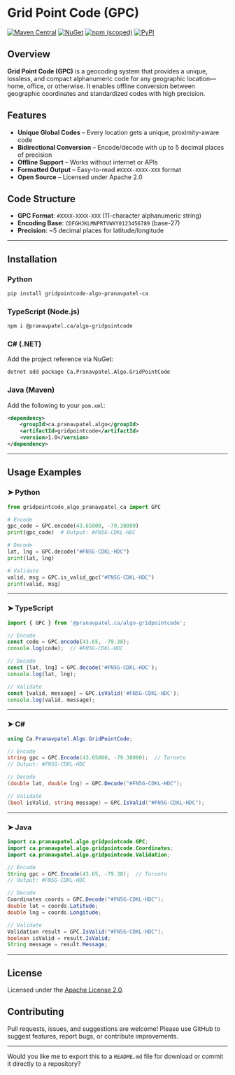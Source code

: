 # Grid Point Code (GPC)

[![Maven Central](https://img.shields.io/maven-central/v/ca.pranavpatel.algo/gridpointcode.svg?label=Maven%20Central)](https://central.sonatype.com/artifact/ca.pranavpatel.algo/gridpointcode)
[![NuGet](https://img.shields.io/nuget/v/Ca.Pranavpatel.Algo.GridPointCode?label=NuGet)](https://www.nuget.org/packages/Ca.Pranavpatel.Algo.GridPointCode)
[![npm (scoped)](https://img.shields.io/npm/v/@pranavpatel.ca/algo-gridpointcode)](https://www.npmjs.com/package/@pranavpatel.ca/algo-gridpointcode)
[![PyPI](https://img.shields.io/pypi/v/gridpointcode-algo-pranavpatel-ca)](https://pypi.org/project/gridpointcode-algo-pranavpatel-ca/)

## Overview

**Grid Point Code (GPC)** is a geocoding system that provides a unique, lossless, and compact alphanumeric code for any geographic location—home, office, or otherwise. It enables offline conversion between geographic coordinates and standardized codes with high precision.

## Features

* **Unique Global Codes** – Every location gets a unique, proximity-aware code
* **Bidirectional Conversion** – Encode/decode with up to 5 decimal places of precision
* **Offline Support** – Works without internet or APIs
* **Formatted Output** – Easy-to-read `#XXXX-XXXX-XXX` format
* **Open Source** – Licensed under Apache 2.0

## Code Structure

* **GPC Format**: `#XXXX-XXXX-XXX` (11-character alphanumeric string)
* **Encoding Base**: `CDFGHJKLMNPRTVWXY0123456789` (base-27)
* **Precision**: \~5 decimal places for latitude/longitude

---

## Installation

### Python

```bash
pip install gridpointcode-algo-pranavpatel-ca
```

### TypeScript (Node.js)

```bash
npm i @pranavpatel.ca/algo-gridpointcode
```

### C# (.NET)

Add the project reference via NuGet:

```bash
dotnet add package Ca.Pranavpatel.Algo.GridPointCode
```

### Java (Maven)

Add the following to your `pom.xml`:

```xml
<dependency>
    <groupId>ca.pranavpatel.algo</groupId>
    <artifactId>gridpointcode</artifactId>
    <version>1.0</version>
</dependency>
```

---

## Usage Examples

### ➤ Python

```python
from gridpointcode_algo_pranavpatel_ca import GPC

# Encode
gpc_code = GPC.encode(43.65000, -79.38000)
print(gpc_code)  # Output: #FN5G-CDKL-HDC

# Decode
lat, lng = GPC.decode("#FN5G-CDKL-HDC")
print(lat, lng)

# Validate
valid, msg = GPC.is_valid_gpc("#FN5G-CDKL-HDC")
print(valid, msg)
```

---

### ➤ TypeScript

```ts
import { GPC } from '@pranavpatel.ca/algo-gridpointcode';

// Encode
const code = GPC.encode(43.65, -79.38);
console.log(code);  // #FN5G-CDKL-HDC

// Decode
const [lat, lng] = GPC.decode('#FN5G-CDKL-HDC');
console.log(lat, lng);

// Validate
const [valid, message] = GPC.isValid('#FN5G-CDKL-HDC');
console.log(valid, message);
```

---

### ➤ C\#

```csharp
using Ca.Pranavpatel.Algo.GridPointCode;

// Encode
string gpc = GPC.Encode(43.65000, -79.38000);  // Toronto
// Output: #FN5G-CDKL-HDC

// Decode
(double lat, double lng) = GPC.Decode("#FN5G-CDKL-HDC");

// Validate
(bool isValid, string message) = GPC.IsValid("#FN5G-CDKL-HDC");
```

---

### ➤ Java

```java
import ca.pranavpatel.algo.gridpointcode.GPC;
import ca.pranavpatel.algo.gridpointcode.Coordinates;
import ca.pranavpatel.algo.gridpointcode.Validation;

// Encode
String gpc = GPC.Encode(43.65, -79.38);  // Toronto
// Output: #FN5G-CDKL-HDC

// Decode
Coordinates coords = GPC.Decode("#FN5G-CDKL-HDC");
double lat = coords.Latitude;
double lng = coords.Longitude;

// Validate
Validation result = GPC.IsValid("#FN5G-CDKL-HDC");
boolean isValid = result.IsValid;
String message = result.Message;
```

---

## License

Licensed under the [Apache License 2.0](http://www.apache.org/licenses/LICENSE-2.0).

## Contributing

Pull requests, issues, and suggestions are welcome!
Please use GitHub to suggest features, report bugs, or contribute improvements.

---

Would you like me to export this to a `README.md` file for download or commit it directly to a repository?

